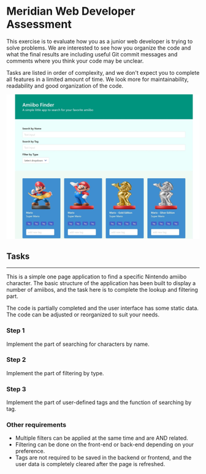 # Meridian Web Developer Assessment

This exercise is to evaluate how you as a junior web developer is trying to solve problems. We are interested to see how you organize the code and what the final results are including useful Git commit messages and comments where you think your code may be unclear.

Tasks are listed in order of complexity, and we don't expect you to complete all features in a limited amount of time. We look more for maintainability, readability and good organization of the code.

![image](./image/screen.jpeg)

## Tasks
---
This is a simple one page application to find a specific Nintendo amiibo character. The basic structure of the application has been built to display a number of amiibos, and the task here is to complete the lookup and filtering part.

The code is partially completed and the user interface has some static data. The code can be adjusted or reorganized to suit your needs.

### Step 1
Implement the part of searching for characters by name.

### Step 2
Implement the part of filtering by type.

### Step 3
Implement the part of user-defined tags and the function of searching by tag.

### Other requirements
* Multiple filters can be applied at the same time and are AND related.
* Filtering can be done on the front-end or back-end depending on your preference.
* Tags are not required to be saved in the backend or frontend, and the user data is completely cleared after the page is refreshed.


